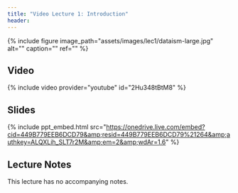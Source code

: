 ```yaml
---
title: "Video Lecture 1: Introduction"
header:
---
```


{% include figure
image_path="assets/images/lec1/dataism-large.jpg"
alt="" caption="" ref=""
%}


## Video

{% include video provider="youtube" id="2Hu348tBtM8" %}

## Slides

{% include ppt_embed.html src="https://onedrive.live.com/embed?cid=449B779EEB6DCD79&amp;resid=449B779EEB6DCD79%21264&amp;authkey=ALQXLih_SLT7r2M&amp;em=2&amp;wdAr=1.6" %}


## Lecture Notes

This lecture has no accompanying notes.

